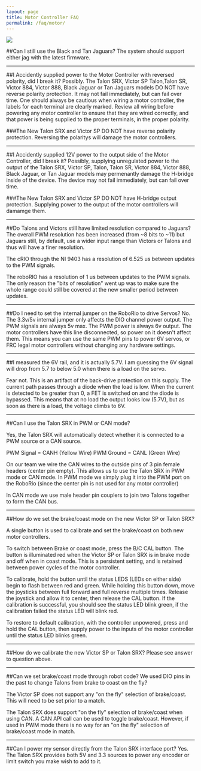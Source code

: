 ```yaml
---
layout: page
title: Motor Controller FAQ
permalink: /faq/motor/
---
```


<img src = "../../Images/motorcontrollers.png">


##Can I still use the Black and Tan Jaguars?
The system should support either jag with the latest firmware.

---

##I Accidently supplied power to the Motor Controller with reversed polarity, did I break it?
Possibly. The Talon SRX, Victor SP Talon,Talon SR, Victor 884, Victor 888, Black Jaguar or Tan Jaguars models DO NOT have reverse polarity protection. It may not fail immediately, but can fail over time. One should always be cautious when wiring a motor controller, the labels for each terminal are clearly marked. Review all wiring before powering any motor controller to ensure that they are wired correctly, and that power is being supplied to the proper terminals, in the proper polarity. 

###The New Talon SRX and Victor SP DO NOT have reverse polarity protection. Reversing the polaritys will damage the motor controllers.

---

##I Accidently supplied 12V power to the output side of the Motor Controller, did I break it?
Possibly, supplying unregulated power to the output of the Talon SRX, Victor SP, Talon, Talon SR, Victor 884, Victor 888, Black Jaguar, or Tan Jaguar models may permenantly damage the H-bridge inside of the device. The device may not fail immediately, but can fail over time.

###The New Talon SRX and Victor SP DO NOT have H-bridge output protection. Supplying power to the output of the motor controllers will damamge them.

---

##Do Talons and Victors still have limited resolution compared to Jaguars?
The overall PWM resolution has been increased (from ~8 bits to ~11) but Jaguars still, by default, use a wider input range than Victors or Talons and thus will have a finer resolution.

The cRIO through the NI 9403 has a resolution of 6.525 us between updates to the PWM signals.

The roboRIO has a resolution of 1 us between updates to the PWM signals.  The only reason the "bits of resolution" went up was to make sure the whole range could still be covered at the new smaller period between updates.

---

##Do I need to set the internal jumper on the RoboRio to drive Servos?
No. The 3.3v/5v internal jumper only affects the DIO channel power output.
The PWM signals are always 5v max. The PWM power is always 6v output. The motor controllers have this line disconnected, so power on it doesn't affect them. This means you can use the same PWM pins to power 6V servos, or FRC legal motor controllers without changing any hardware settings.

---

##I measured the 6V rail, and it is actually 5.7V. I am guessing the 6V signal will drop from 5.7 to below 5.0  when there is a load on the servo. 

Fear not. This is an artifact of the back-drive protection on this supply. The current path passes through a diode when the load is low. When the current is detected to be greater than 0, a FET is switched on and the diode is bypassed. This means that at no load the output looks low (5.7V), but as soon as there is a load, the voltage climbs to 6V.

 
---

##Can I use the Talon SRX in PWM or CAN mode?

Yes, the Talon SRX will automatically detect whether it is connected to a PWM source or a CAN source.

PWM Signal = CANH (Yellow Wire)
PWM Ground = CANL (Green Wire)

On our team we wire the CAN wires to the outside pins of 3 pin female headers (center pin empty). This allows us to use the Talon SRX in PWM mode or CAN mode. In PWM mode we simply plug it into the PWM port on the RoboRio (since the center pin is not used for any motor controller)

In CAN mode we use male header pin couplers to join two Talons together to form the CAN bus.

---

##How do we set the brake/coast mode on the new Victor SP or Talon SRX?

A single button is used to calibrate and set the brake/coast on both new motor controllers.

To switch between Brake or coast mode, press the B/C CAL button.
The button is illuminated red when the Victor SP or Talon SRX is in brake mode and off when in coast mode. This is a persistent setting, and is retained between power cycles of the motor controller.

To calibrate, hold the button until the status LEDS (LEDs on either side) begin to flash between red and green. While holding this button down, move the joysticks between full forward and full reverse multiple times. Release the joystick and allow it to center, then release the CAL button. If the calibration is successful, you should see the status LED blink green, if the calibration failed the status LED will blink red.

To restore to default calibration, with the controller unpowered, press and hold the CAL button, then supply power to the inputs of the motor controller until the status LED blinks green.

---

##How do we calibrate the new Victor SP or Talon SRX?
Please see answer to question above.

---

##Can we set brake/coast mode through robot code? We used DIO pins in the past to change Talons from brake to coast on the fly?

The Victor SP does not support any "on the fly" selection of brake/coast. This will need to be set prior to a match.

The Talon SRX does support "on the fly" selection of brake/coast when using CAN. A CAN API call can be used to toggle brake/coast. However, if used in PWM mode there is no way for an "on the fly" selection of brake/coast mode in match.


---

##Can I power my sensor directly from the Talon SRX interface port?
Yes. The Talon SRX provides both 5V and 3.3 sources to power any encoder or limit switch you make wish to add to it.

